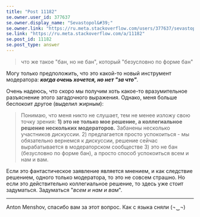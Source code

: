 ```yaml
---
title: "Post 11182"
se.owner.user_id: 377637
se.owner.display_name: "Sevastopol&#39;"
se.owner.link: "https://ru.meta.stackoverflow.com/users/377637/sevastopol"
se.link: "https://ru.meta.stackoverflow.com/a/11182"
se.post_id: 11182
se.post_type: answer
---
```

<blockquote>
<p>что же такое &quot;бан, но не бан&quot;, который &quot;безусловно по форме бан&quot;</p>
</blockquote>
<p>Могу только предположить, что это какой-то новый инструмент модератора: <em><strong>когда очень хочется, но нет &quot;за что&quot;</strong></em>.</p>
<p>Очень надеюсь, что скоро мы получим хоть какое-то вразумительное разъяснение этого загадочного выражения. Однако, меня больше беспокоит другое (выделил жирным):</p>
<blockquote>
<p>Понимаю, что меня никто не слушает, тем не менее изложу свою точку
зрения: <strong>1) это не только мое решение, а коллегиальное решение
нескольких модераторов.</strong> Забанены несколько участников дискуссии. 2)
предлагается просто успокоиться - мы обязательно вернемся к дискуссии,
решение сейчас вырабатывается в модераторском сообществе 3) это не бан
(безусловно по форме бан), а просто способ успокоиться всем и нам и
вам.</p>
</blockquote>
<p>Если это фантастическое заявление является мнением, и как следствие решением, одного только модератора, то это не совсем страшно. Но если это действительно коллегиальное решение, то здесь уже стоит задуматься. Задуматься &quot;<em>всем и нам и вам</em>&quot;.</p>
<hr />
<p>Anton Menshov, спасибо вам за этот вопрос. Как с языка сняли (¬‿¬)</p>
